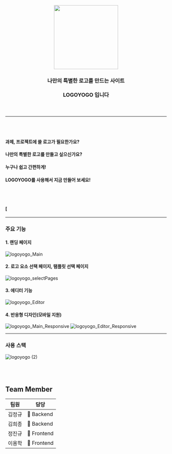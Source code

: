 

<p align="center"><img src="https://user-images.githubusercontent.com/58407182/115673737-eb635480-a387-11eb-84fb-9d5c2d9e1b82.png" height="200px" width="200px">

 <h3 align="center"> 나만의 특별한 로고를 만드는 사이트 </br></br> LOGOYOGO 입니다 <br/><br/><br/> </h3>

-------------------------------------    
<br/><br/>    

#### 과제, 프로젝트에 쓸 로고가 필요한가요? 
#### 나만의 특별한 로고를 만들고 싶으신가요?
#### 누구나 쉽고 간편하게!
#### LOGOYOGO를 사용해서 지금 만들어 보세요!
<br/><br/>    

#### [

-------------------------------------    

    
### 주요 기능
#### 1. 랜딩 페이지
![logoyogo_Main](https://user-images.githubusercontent.com/70474517/116530611-31d12a00-a919-11eb-9b07-06adfb706128.gif)

#### 2. 로고 요소 선택 페이지, 탬플릿 선택 페이지
![logoyogo_selectPages](https://user-images.githubusercontent.com/70474517/116530699-48778100-a919-11eb-8e1e-39305816fa26.gif)

#### 3. 에디터 기능
![logoyogo_Editor](https://user-images.githubusercontent.com/70474517/116530708-4b727180-a919-11eb-803a-bdb2fc565527.gif)

#### 4. 반응형 디자인(모바일 지원)
![logoyogo_Main_Responsive](https://user-images.githubusercontent.com/70474517/116530746-56c59d00-a919-11eb-824c-d5d3d0a61859.gif)
![logoyogo_Editor_Responsive](https://user-images.githubusercontent.com/70474517/116531024-aefc9f00-a919-11eb-9cd7-72599facd7ca.gif)

-------------------------------------


### 사용 스택
![logoyogo (2)](https://user-images.githubusercontent.com/58407182/115706500-af8cb700-a3a8-11eb-893e-3caf08d454ad.jpg)<br/><br/><br/><br/>


## Team Member

팀원| 담당 |
--- | ---|
김정규 | &#128150; Backend |
김희종 | &#128150; Backend |
정진규 |&#128155; Frontend |
이용학 |&#128155; Frontend |

